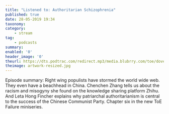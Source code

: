 ```yaml
---
title: "Listened to: Authoritarian Schizophrenia"
published: true
date: 28-05-2019 19:34
taxonomy:
category:
	- stream
tag:
	- podcasts
summary:
enabled: '0'
header_image: '0'
theurl: https://dts.podtrac.com/redirect.mp3/media.blubrry.com/toe/dovetail.prxu.org/toe/8c3e4c6c-fec2-4706-a759-e9caa60239b8/Episode_131_failurechina2.mp3
theimage: artwork-resized.jpg
--- 
```

Episode summary: Right wing populists have stormed the world wide web. They even have a beachhead in China. Chenchen Zhang tells us about the racism and misogyny she found on the knowledge sharing platform Zhihu. And Leta Hong Fincher explains why patriarchal authoritarianism is central to the success of the Chinese Communist Party. Chapter six in the new ToE Failure miniseries.

